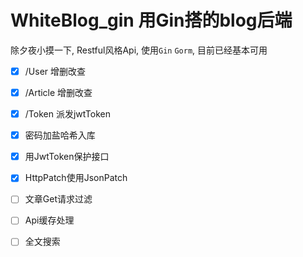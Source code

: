 # WhiteBlog_gin 用Gin搭的blog后端
除夕夜小摸一下, Restful风格Api, 使用`Gin` `Gorm`, 目前已经基本可用

- [x] /User 增删改查
- [x] /Article 增删改查
- [x] /Token 派发jwtToken
- [x] 密码加盐哈希入库
- [x] 用JwtToken保护接口
- [x] HttpPatch使用JsonPatch

- [ ] 文章Get请求过滤
- [ ] Api缓存处理
- [ ] 全文搜索
